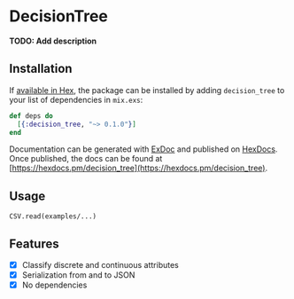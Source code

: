 # DecisionTree

**TODO: Add description**

## Installation

If [available in Hex](https://hex.pm/docs/publish), the package can be installed
by adding `decision_tree` to your list of dependencies in `mix.exs`:

```elixir
def deps do
  [{:decision_tree, "~> 0.1.0"}]
end
```

Documentation can be generated with [ExDoc](https://github.com/elixir-lang/ex_doc)
and published on [HexDocs](https://hexdocs.pm). Once published, the docs can
be found at [https://hexdocs.pm/decision_tree](https://hexdocs.pm/decision_tree).

## Usage

```
CSV.read(examples/...)
```

## Features

- [x] Classify discrete and continuous attributes
- [x] Serialization from and to JSON
- [x] No dependencies

